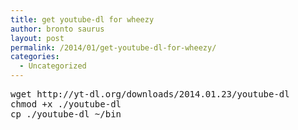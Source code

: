 ```yaml
---
title: get youtube-dl for wheezy
author: bronto saurus
layout: post
permalink: /2014/01/get-youtube-dl-for-wheezy/
categories:
  - Uncategorized
---
```

<pre>wget http://yt-dl.org/downloads/2014.01.23/youtube-dl
chmod +x ./youtube-dl 
cp ./youtube-dl ~/bin</pre>
